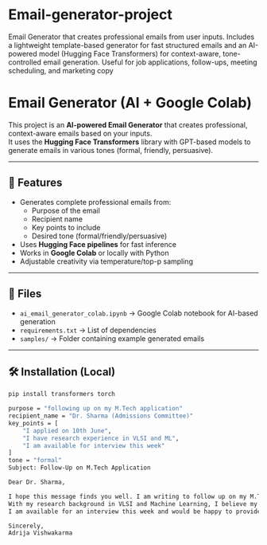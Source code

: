 # Email-generator-project
Email Generator that creates professional emails from user inputs. Includes a lightweight template-based generator for fast structured emails and an AI-powered model (Hugging Face Transformers) for context-aware, tone-controlled email generation. Useful for job applications, follow-ups, meeting scheduling, and marketing copy
# Email Generator (AI + Google Colab)

This project is an **AI-powered Email Generator** that creates professional, context-aware emails based on your inputs.  
It uses the **Hugging Face Transformers** library with GPT-based models to generate emails in various tones (formal, friendly, persuasive).

---

## 🚀 Features
- Generates complete professional emails from:
  - Purpose of the email
  - Recipient name
  - Key points to include
  - Desired tone (formal/friendly/persuasive)
- Uses **Hugging Face pipelines** for fast inference
- Works in **Google Colab** or locally with Python
- Adjustable creativity via temperature/top-p sampling

---

## 📂 Files
- `ai_email_generator_colab.ipynb` → Google Colab notebook for AI-based generation
- `requirements.txt` → List of dependencies
- `samples/` → Folder containing example generated emails

---

## 🛠 Installation (Local)
```bash
pip install transformers torch

purpose = "following up on my M.Tech application"
recipient_name = "Dr. Sharma (Admissions Committee)"
key_points = [
    "I applied on 10th June",
    "I have research experience in VLSI and ML",
    "I am available for interview this week"
]
tone = "formal"
Subject: Follow-Up on M.Tech Application

Dear Dr. Sharma,

I hope this message finds you well. I am writing to follow up on my M.Tech application, submitted on 10th June. 
With my research background in VLSI and Machine Learning, I believe my skills align with the requirements of the program. 
I am available for an interview this week and would be happy to provide any additional information.

Sincerely,  
Adrija Vishwakarma
